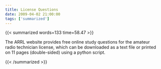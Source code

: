 ```yaml
---
title: License Questions
date: 2009-04-02 21:00:00
tags: ['summarized']
---
```


{{< summarized words=133 time=58.47 >}}

The ARRL website provides free online study questions for the amateur radio technician license, which can be downloaded as a text file or printed on 11 pages (double-sided) using a python script.

{{< /summarized >}}